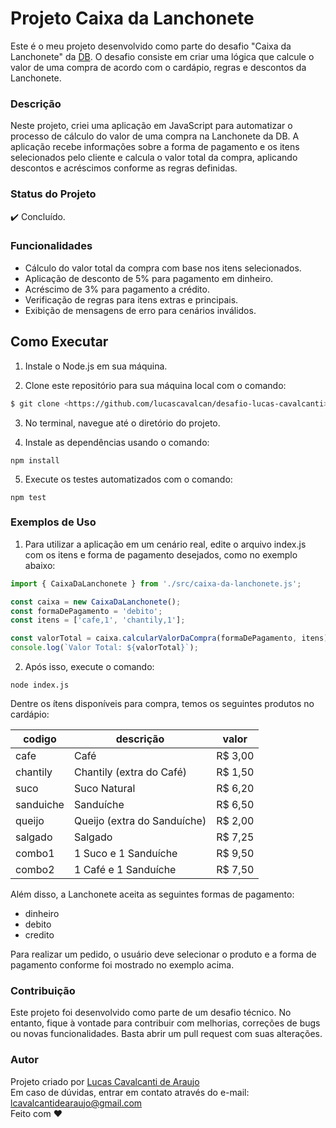 # Projeto Caixa da Lanchonete

Este é o meu projeto desenvolvido como parte do desafio "Caixa da Lanchonete" da [DB](https://start.db.tec.br/). O desafio consiste em criar uma lógica que calcule o valor de uma compra de acordo com o cardápio, regras e descontos da Lanchonete.

### Descrição
Neste projeto, criei uma aplicação em JavaScript para automatizar o processo de cálculo do valor de uma compra na Lanchonete da DB. A aplicação recebe informações sobre a forma de pagamento e os itens selecionados pelo cliente e calcula o valor total da compra, aplicando descontos e acréscimos conforme as regras definidas.

### Status do Projeto
✔️ Concluído.


### Funcionalidades
- Cálculo do valor total da compra com base nos itens selecionados.
- Aplicação de desconto de 5% para pagamento em dinheiro.
- Acréscimo de 3% para pagamento a crédito.
- Verificação de regras para itens extras e principais.
- Exibição de mensagens de erro para cenários inválidos.

## Como Executar
1. Instale o Node.js em sua máquina.

2. Clone este repositório para sua máquina local com o comando:

```bash
$ git clone <https://github.com/lucascavalcan/desafio-lucas-cavalcanti>
```

3. No terminal, navegue até o diretório do projeto.

4. Instale as dependências usando o comando:

```
npm install
```

5. Execute os testes automatizados com o comando:

```
npm test
```

### Exemplos de Uso
1. Para utilizar a aplicação em um cenário real, edite o arquivo index.js com os itens e forma de pagamento desejados, como no exemplo abaixo:
   
```js
import { CaixaDaLanchonete } from './src/caixa-da-lanchonete.js';

const caixa = new CaixaDaLanchonete();
const formaDePagamento = 'debito';
const itens = ['cafe,1', 'chantily,1'];

const valorTotal = caixa.calcularValorDaCompra(formaDePagamento, itens);
console.log(`Valor Total: ${valorTotal}`);
```

2. Após isso, execute o comando:

```
node index.js
```

Dentre os ítens disponíveis para compra, temos os seguintes produtos no cardápio:

  | codigo    | descrição                   | valor   |
  |-----------|-----------------------------|---------|
  | cafe      | Café                        | R$ 3,00 |
  | chantily  | Chantily (extra do Café)    | R$ 1,50 |
  | suco      | Suco Natural                | R$ 6,20 |
  | sanduiche | Sanduíche                   | R$ 6,50 |
  | queijo    | Queijo (extra do Sanduíche) | R$ 2,00 |
  | salgado   | Salgado                     | R$ 7,25 |
  | combo1    | 1 Suco e 1 Sanduíche        | R$ 9,50 |
  | combo2    | 1 Café e 1 Sanduíche        | R$ 7,50 |

Além disso, a Lanchonete aceita as seguintes formas de pagamento:
 - dinheiro
 - debito
 - credito

Para realizar um pedido, o usuário deve selecionar o produto e a forma de pagamento conforme foi mostrado no exemplo acima.

### Contribuição
Este projeto foi desenvolvido como parte de um desafio técnico. No entanto, fique à vontade para contribuir com melhorias, correções de bugs ou novas funcionalidades. Basta abrir um pull request com suas alterações.

### Autor
Projeto criado por [Lucas Cavalcanti de Araujo](https://lucascavalcan.github.io/) </br>
Em caso de dúvidas, entrar em contato através do e-mail: lcavalcantidearaujo@gmail.com </br>
Feito com ❤️
